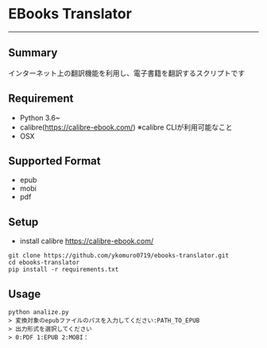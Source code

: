 # EBooks Translator

---

## Summary
インターネット上の翻訳機能を利用し、電子書籍を翻訳するスクリプトです

## Requirement
* Python 3.6~
* calibre(https://calibre-ebook.com/) ※calibre CLIが利用可能なこと
* OSX

## Supported Format
* epub
* mobi
* pdf

## Setup
* install calibre https://calibre-ebook.com/

```shell
git clone https://github.com/ykomuro0719/ebooks-translator.git
cd ebooks-translator
pip install -r requirements.txt
```

## Usage
```shell
python analize.py
> 変換対象のepubファイルのパスを入力してください:PATH_TO_EPUB
> 出力形式を選択してください
> 0:PDF 1:EPUB 2:MOBI：
```